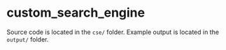 # custom_search_engine
Source code is located in the ```cse/``` folder. Example output is located in the ```output/``` folder.
